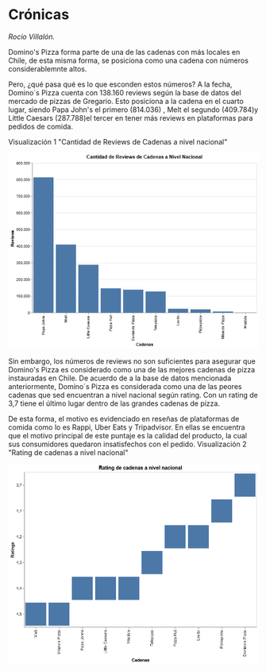 # Crónicas
_Rocío Villalón._

Domino's Pizza forma parte de una de las cadenas con más locales en Chile, de esta misma forma, se posiciona como una cadena con números considerablemnte altos. 

Pero, ¿qué pasa qué es lo que esconden estos números? A la fecha, Domino´s Pizza cuenta con 138.160 reviews según la base de datos del mercado de pizzas de Gregario. Esto posiciona a la cadena en el cuarto lugar, siendo Papa John's el primero (814.036) , Melt el segundo (409.784)y Little Caesars (287.788)el tercer en tener más reviews en plataformas para pedidos de comida.

Visualización 1 "Cantidad de Reviews de Cadenas a nivel nacional"

![imagen](https://github.com/rociovillalon/Mercado-de-pizzas-en-Chile-Arce-Bobadilla-y-Villal-n/blob/main/Entrega%204/Villal%C3%B3n_Integrante_03_Roc%C3%ADo/visualizaci%C3%B3n/visualization%20(1).png?raw=true)

Sin embargo, los números de reviews no son suficientes para asegurar que Domino's Pizza es considerado como una de las mejores cadenas de pizza instauradas en Chile. De acuerdo de a la base de datos mencionada anteriormente, Domino´s Pizza es considerada como una de las peores cadenas que sed encuentran a nivel nacional según rating. Con un rating de 3,7 tiene el último lugar dentro de las grandes cadenas de pizza.

De esta forma, el motivo es evidenciado en reseñas de plataformas de comida como lo es Rappi, Uber Eats y Tripadvisor. En ellas se encuentra que el motivo principal de este puntaje es la calidad del producto, la cual sus consumidores quedaron insatisfechos con el pedido.
Visualización 2 "Rating de cadenas a nivel nacional"

![imagen](https://github.com/rociovillalon/Mercado-de-pizzas-en-Chile-Arce-Bobadilla-y-Villal-n/blob/main/Entrega%204/Villal%C3%B3n_Integrante_03_Roc%C3%ADo/visualizaci%C3%B3n/visualizaci%C3%B3n%202.png?raw=true)
